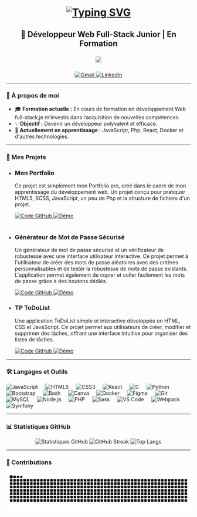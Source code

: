 <h1 align="center">
<a href="https://git.io/typing-svg"><img src="https://readme-typing-svg.demolab.com?font=Gugi&size=30&duration=4003&pause=80&color=F79808&width=435&lines=Hello+world!;Je+m'appelle+Abdérémane+Attoumani" alt="Typing SVG" /></a>
</h1>

<h2 align="center">🚀 Développeur Web Full-Stack Junior | En Formation</h2>

###

<div align="center">
  <img src="https://profile-counter.glitch.me/AbderemaneAttoumaniDEV/count.svg?"  />
</div>

###

<div align="center">
  <a href="mailto:attoumani.abderemane@gmail.com" target="_blank">
    <img src="https://img.shields.io/static/v1?message=Gmail&logo=gmail&label=&color=D14836&logoColor=white&labelColor=&style=for-the-badge" height="35" alt="Gmail" />
  </a>
  <a href="https://www.linkedin.com/in/abd%C3%A9r%C3%A9mane-attoumani-4770ba301/" target="_blank">
    <img src="https://img.shields.io/static/v1?message=LinkedIn&logo=linkedin&label=&color=0077B5&logoColor=white&labelColor=&style=for-the-badge" height="35" alt="LinkedIn" />
  </a>
</div>

---

### 👋 À propos de moi
- 🎓 **Formation actuelle :** En cours de formation en développement Web full-stack,je m’investis dans l’acquisition de nouvelles compétences.
- 💡 **Objectif :** Devenir un développeur polyvalent et efficace.
- 🌱 **Actuellement en apprentissage :** JavaScript, Php, React, Docker et d'autres technologies.

---

### 🌟 Mes Projets
<div align="left">
  <ul>
    <li>
      <h3>Mon Portfolio</h3>
      <p>Ce projet est simplement mon Portfolio pro, créé dans le cadre de mon apprentissage du développement web. Un projet conçu pour pratiquer HTML5, SCSS, JavaScript, un peu de Php et la structure de fichiers d'un projet.</p>
      <div>
        <a href="https://github.com/AbderemaneAttoumaniDEV/AbderemaneAttoumaniDEV.github.io" target="_blank">
          <img src="https://img.shields.io/static/v1?label=Code&message=GitHub&color=blue&style=for-the-badge" height="25" alt="Code GitHub" />
        </a>
        <a href="https://abderemaneattoumanidev.github.io/" target="_blank">
          <img src="https://img.shields.io/badge/Demo-Voir%20la%20démo-orange?style=for-the-badge" height="25" alt="Démo" />
        </a>
      </div>
    </li>
    <br>
    <li>
      <h3>Générateur de Mot de Passe Sécurisé</h3>
      <p>Un générateur de mot de passe sécurisé et un vérificateur de robustesse avec une interface utilisateur interactive. Ce projet permet à l'utilisateur de créer des mots de passe aléatoires avec des critères personnalisables et de tester la robustesse de mots de passe existants. L'application permet également de copier et coller facilement les mots de passe grâce à des boutons dédiés.</p>
      <div>
        <a href="https://github.com/AbderemaneAttoumaniDEV/PasswordGenerator" target="_blank">
          <img src="https://img.shields.io/static/v1?label=Code&message=GitHub&color=blue&style=for-the-badge" height="25" alt="Code GitHub" />
        </a>
        <a href="https://abderemaneattoumanidev.github.io/PasswordGenerator/" target="_blank">
          <img src="https://img.shields.io/badge/Demo-Voir%20la%20démo-orange?style=for-the-badge" height="25" alt="Démo" />
        </a>
      </div>
    </li>
    <li>
      <h3>TP ToDoList</h3>
      <p>Une application ToDoList simple  et interactive développée en HTML, CSS et JavaScript. Ce projet permet aux utilisateurs de créer, modifier et supprimer des tâches, offrant une interface intuitive pour organiser des listes de tâches.</p>
      <div>
        <a href="https://github.com/AbderemaneAttoumaniDEV/ToDoList-JavaScript" target="_blank">
          <img src="https://img.shields.io/static/v1?label=Code&message=GitHub&color=blue&style=for-the-badge" height="25" alt="Code GitHub" />
        </a>
        <a href="https://abderemaneattoumanidev.github.io/ToDoList-JavaScript/" target="_blank">
          <img src="https://img.shields.io/badge/Demo-Voir%20la%20démo-orange?style=for-the-badge" height="25" alt="Démo" />
        </a>
      </div>
    </li>
  </ul>
</div>

---
### 🛠️ Langages et Outils
<div align="left">
  <img src="https://cdn.jsdelivr.net/gh/devicons/devicon/icons/javascript/javascript-original.svg" height="30" alt="JavaScript" />
  <img width="12"/>
  <img src="https://cdn.jsdelivr.net/gh/devicons/devicon/icons/html5/html5-original.svg" height="30" alt="HTML5" />
  <img width="12"/>
  <img src="https://cdn.jsdelivr.net/gh/devicons/devicon/icons/css3/css3-original.svg" height="30" alt="CSS3" />
  <img width="12"/>
  <img src="https://cdn.jsdelivr.net/gh/devicons/devicon/icons/react/react-original.svg" height="30" alt="React" />
  <img width="12"/>
  <img src="https://cdn.jsdelivr.net/gh/devicons/devicon/icons/c/c-original.svg" height="30" alt="C" />
  <img width="12"/>
  <img src="https://cdn.jsdelivr.net/gh/devicons/devicon/icons/python/python-original.svg" height="30" alt="Python" />
  <img width="12"/>
  <img src="https://cdn.jsdelivr.net/gh/devicons/devicon/icons/bootstrap/bootstrap-original.svg" height="30" alt="Bootstrap" />
  <img width="12"/>
  <img src="https://cdn.jsdelivr.net/gh/devicons/devicon/icons/bash/bash-original.svg" height="30" alt="Bash" />
  <img width="12"/>
  <img src="https://cdn.jsdelivr.net/gh/devicons/devicon/icons/canva/canva-original.svg" height="30" alt="Canva" />
  <img width="12"/>
  <img src="https://cdn.jsdelivr.net/gh/devicons/devicon/icons/docker/docker-original.svg" height="30" alt="Docker" />
  <img width="12"/>
  <img src="https://cdn.jsdelivr.net/gh/devicons/devicon/icons/figma/figma-original.svg" height="30" alt="Figma" />
  <img width="12"/>
  <img src="https://cdn.jsdelivr.net/gh/devicons/devicon/icons/git/git-original.svg" height="30" alt="Git" />
  <img width="12"/>
  <img src="https://cdn.jsdelivr.net/gh/devicons/devicon/icons/mysql/mysql-original.svg" height="30" alt="MySQL" />
  <img width="12"/>
  <img src="https://cdn.jsdelivr.net/gh/devicons/devicon/icons/nodejs/nodejs-original.svg" height="30" alt="Node.js" />
  <img width="12"/>
  <img src="https://cdn.jsdelivr.net/gh/devicons/devicon/icons/php/php-original.svg" height="30" alt="PHP" />
  <img width="12"/>
  <img src="https://cdn.jsdelivr.net/gh/devicons/devicon/icons/sass/sass-original.svg" height="30" alt="Sass" />
  <img width="12"/>
  <img src="https://cdn.jsdelivr.net/gh/devicons/devicon/icons/vscode/vscode-original.svg" height="30" alt="VS Code" />
  <img width="12"/>
  <img src="https://cdn.jsdelivr.net/gh/devicons/devicon/icons/webpack/webpack-original.svg" height="30" alt="Webpack" />
  <img width="12"/>
  <img src="https://cdn.jsdelivr.net/gh/devicons/devicon/icons/symfony/symfony-original.svg" height="30" alt="Symfony" />
</div>

---

### 📊 Statistiques GitHub
<div align="center">
  <img src="https://github-readme-stats.vercel.app/api?username=AbderemaneAttoumaniDEV&hide_title=false&hide_rank=false&show_icons=true&include_all_commits=true&count_private=true&disable_animations=false&theme=flag-india&locale=en&hide_border=false" height="150" alt="Statistiques GitHub" />
  <img src="https://streak-stats.demolab.com?user=AbderemaneAttoumaniDEV&locale=en&mode=daily&theme=flag-india&hide_border=false&border_radius=5" height="150" alt="GitHub Streak" />
  <img src="https://github-readme-stats.vercel.app/api/top-langs?username=AbderemaneAttoumaniDEV&locale=en&hide_title=false&layout=compact&card_width=320&langs_count=5&theme=flag-india&hide_border=false" height="150" alt="Top Langs" />
</div>

---

### 🐍 Contributions
<div align="center">
  <img src="https://raw.githubusercontent.com/AbderemaneAttoumaniDEV/AbderemaneAttoumaniDEV/output/snake.svg" alt="Snake animation" />
</div>
